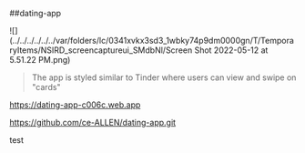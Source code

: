 ##dating-app

![](../../../../../../var/folders/lc/0341xvkx3sd3_1wbky74p9dm0000gn/T/TemporaryItems/NSIRD_screencaptureui_SMdbNl/Screen Shot 2022-05-12 at 5.51.22 PM.png)

>The app is styled similar to Tinder where users can view 
> and swipe on "cards" 

https://dating-app-c006c.web.app

https://github.com/ce-ALLEN/dating-app.git

test